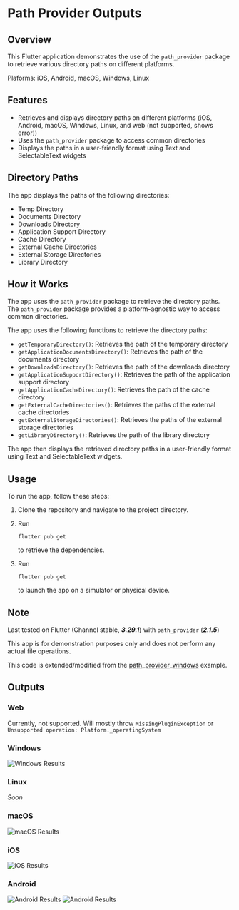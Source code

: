 # Path Provider Outputs

## Overview

This Flutter application demonstrates the use of the `path_provider` package to retrieve various directory paths on different platforms.

Plaforms: iOS, Android, macOS, Windows, Linux

## Features

* Retrieves and displays directory paths on different platforms (iOS, Android, macOS, Windows, Linux, and web (not supported, shows error))
* Uses the `path_provider` package to access common directories
* Displays the paths in a user-friendly format using Text and SelectableText widgets

## Directory Paths

The app displays the paths of the following directories:

* Temp Directory
* Documents Directory
* Downloads Directory
* Application Support Directory
* Cache Directory
* External Cache Directories
* External Storage Directories
* Library Directory

## How it Works

The app uses the `path_provider` package to retrieve the directory paths. The `path_provider` package provides a platform-agnostic way to access common directories.

The app uses the following functions to retrieve the directory paths:

* `getTemporaryDirectory()`: Retrieves the path of the temporary directory
* `getApplicationDocumentsDirectory()`: Retrieves the path of the documents directory
* `getDownloadsDirectory()`: Retrieves the path of the downloads directory
* `getApplicationSupportDirectory()`: Retrieves the path of the application support directory
* `getApplicationCacheDirectory()`: Retrieves the path of the cache directory
* `getExternalCacheDirectories()`: Retrieves the paths of the external cache directories
* `getExternalStorageDirectories()`: Retrieves the paths of the external storage directories
* `getLibraryDirectory()`: Retrieves the path of the library directory

The app then displays the retrieved directory paths in a user-friendly format using Text and SelectableText widgets.

## Usage

To run the app, follow these steps:

1. Clone the repository and navigate to the project directory.
2. Run 
    ```
    flutter pub get
    ```
    to retrieve the dependencies.

3. Run 
    ```
    flutter pub get
    ``` 
    to launch the app on a simulator or physical device.

## Note

Last tested on Flutter (Channel stable, ***3.29.1***) with `path_provider` (***2.1.5***)

This app is for demonstration purposes only and does not perform any actual file operations.

This code is extended/modified from the [path_provider_windows](https://pub.dev/packages/path_provider_windows) example.

## Outputs

### Web

Currently, not supported. Will mostly throw `MissingPluginException` or `Unsupported operation: Platform._operatingSystem`

### Windows

![Windows Results](results/windows.png)

### Linux

*Soon*

### macOS

![macOS Results](results/macos.png)

### iOS

![iOS Results](results/ios.jpeg)

### Android

![Android Results](results/android1.png)
![Android Results](results/android2.png)

